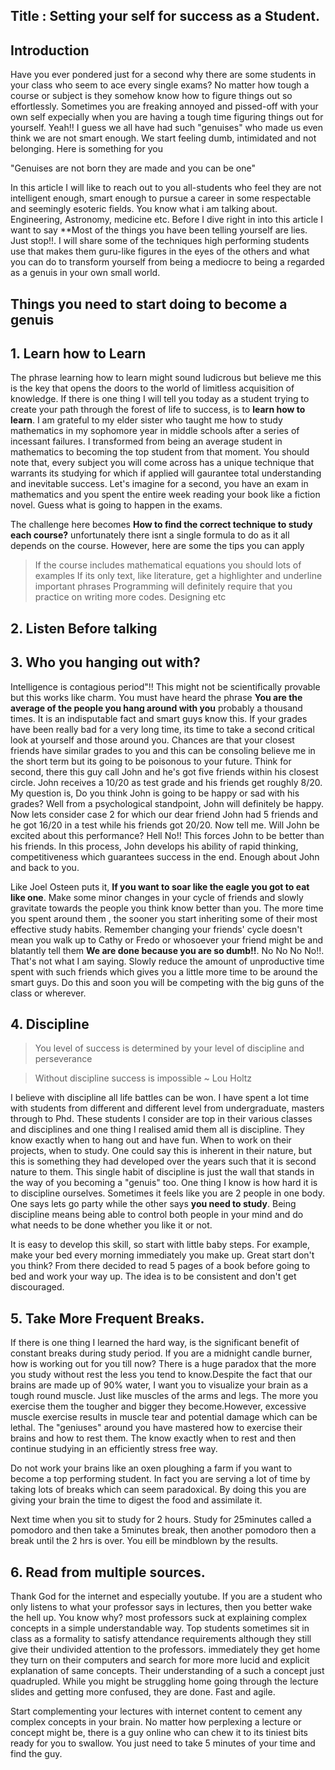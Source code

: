 ## Title : Setting your self for success as a Student.


## Introduction

Have you ever pondered just for a second why there are some students in your class who seem to ace every single exams? No matter how tough a course or subject is they somehow know how to figure things out so effortlessly. Sometimes you are freaking annoyed and pissed-off with your own self expecially when you are having a tough time figuring things out for yourself. Yeah!! I guess we all have had such "genuises" who made us even think we are not smart enough. We start feeling dumb, intimidated and not belonging. Here is something for you

"Genuises are not born they are made and you can be one"

In this article I will like to reach out to you all-students who feel they are not intelligent enough, smart enough to pursue a career in some respectable and seemingly esoteric fields. You know what i am talking about. Engineering, Astronomy, medicine etc. Before I dive right in into this article I want to say **Most of the things you have been telling yourself are lies. Just stop!!.  I will share some of the techniques high performing students use that makes them guru-like figures in the eyes of the others and what you can do to transform yourself from being a mediocre to being a regarded as a genuis in your own small world.

## Things you need to start doing to become a genuis

## 1. Learn how to Learn

The phrase learning how to learn might sound ludicrous but believe me this is the key that opens the doors to the world of limitless acquisition of knowledge. If there is one thing I will tell you today as a student trying to create your path through the forest of life to success, is to **learn how to learn**. I am grateful to my elder sister who taught me how to study mathematics in my sophomore year in middle schools after a series of incessant failures.  I transformed from being an average student in mathematics to becoming the top student from that moment. You should note that, every subject you will come across has a unique technique that warrants its studying for which if applied will gaurantee total understanding and inevitable success. Let's imagine for a second, you have an exam in mathematics and you spent the entire week reading your book like a fiction novel. Guess what is going to happen in the exams.

The challenge here becomes **How to find the correct technique to study each course?** unfortunately there isnt a single formula to do as it all depends on the course. However, here are some the tips you can apply
> If the course includes mathematical equations you should lots of examples
> If its only text, like literature, get a highlighter and underline important phrases
>Programming will definitely require that you practice on writing more codes.
> Designing etc

## 2. Listen Before talking

## 3. Who you hanging out with?

Intelligence is contagious period"!! This might not be scientifically provable but this works like charm. You must have heard the phrase **You are the average of the people you hang around with you** probably a thousand times. It is an indisputable fact and smart guys know this. If your grades have been really bad for a very long time, its time to take a second critical look at yourself and those around you. Chances are that your closest friends have similar grades to you and this can be consoling believe me in the short term but its going to be poisonous to your future. Think for second, there this guy call John and he's got five friends within his closest circle. John receives a 10/20 as test grade and his friends get roughly 8/20. My question is, Do you think John is going to be happy or sad with his grades? Well from a psychological standpoint, John will definitely be happy. Now lets consider case 2 for which our dear friend John had 5 friends and he got 16/20 in a test while his friends got 20/20. Now tell me. Will John be excited about this performance? Hell No!! This forces John to be better than his friends. In this process, John develops his ability of rapid thinking, competitiveness which guarantees success in the end. Enough about John and back to you.

Like Joel Osteen puts it, **If you want to soar like the eagle you got to eat like one**. Make some minor changes in your cycle of friends and slowly gravitate towards the people you think know better than you. The more time you spent around them , the sooner you start inheriting some of their most effective study habits. Remember changing your friends' cycle doesn't mean you walk up to Cathy or Fredo or whosoever your friend might be and blatantly tell them **We are done because you are so dumb!!**. No  No No No!!. That's not what I am saying. Slowly reduce the amount of unproductive time spent with such friends which gives you a little more time to be around the smart guys. Do this and soon you will be competing with the big guns of the class or wherever.



## 4. Discipline
> You level of success is determined by your level of discipline and perseverance

> Without discipline success is impossible ~ Lou Holtz

I believe with discipline all life battles can be won. I have spent a lot time with students from different and different level from undergraduate, masters through to Phd. These students I consider are top in their various classes and disciplines and one thing I realised amid them all is discipline. They know exactly when to hang out and have fun. When to work on their projects, when to study. One could say this is inherent in their nature, but this is something they had developed over the years such that it is second nature to them. This single habit of discipline is just the wall that stands in the way of you becoming a "genuis" too. One thing I know is how hard it is to discipline ourselves. Sometimes it feels like you are 2 people in one body. One says lets go party while the other says **you need to study**. Being discipline means being able to control both people in your mind and do what needs to be done whether you like it or not.

It is easy to develop this skill, so start with little baby steps. For example, make your bed every morning immediately you make up. Great start don't you think? From there decided to read 5 pages of a book before going to bed and work your way up. The idea is to be consistent and don't get discouraged.


## 5. Take More Frequent Breaks.

If there is one thing I learned the hard way, is the significant benefit of constant breaks during study period. If you are a midnight candle burner, how is working out for you till now?
There is a huge paradox that the more you study without rest the less you tend to know.Despite the fact that our  brains are made up of 90% water, I want you to visualize your brain as a tough round muscle. Just like muscles of the arms and legs. The more you exercise them the tougher and bigger they become.However, excessive muscle exercise results in muscle tear and potential damage which can be lethal. The "geniuses" around you have mastered how to exercise their brains and how to rest them. The know exactly when to rest and then continue studying in an efficiently stress free way.

Do not work your brains like an oxen ploughing a farm if you want to become a top performing student. In fact you are serving a lot of time by taking lots of breaks which can seem paradoxical. By doing this you are giving your brain the time to digest the food and assimilate it.

Next time when you sit to study for 2 hours. Study for 25minutes called a pomodoro and then take a 5minutes break, then another pomodoro then a break until the 2 hrs is over. You eill be mindblown by the results.


## 6. Read from multiple sources.

Thank God for the internet and especially youtube. If you are a student who only listens to what your professor says in lectures, then you better wake the hell up. You know why? most professors suck at explaining complex concepts in a simple understandable way. Top students sometimes sit in class as a formality to satisfy attendance requirements although they still give their undivided attention to the professors. immediately they get home they turn on their computers and search for more more lucid and explicit explanation of same concepts. Their understanding of a such a concept just quadrupled. While you might be struggling home going through the lecture slides and getting more confused, they are done. Fast and agile.

Start complementing your lectures with internet content to cement any complex concepts in your brain. No matter how perplexing a lecture or concept might be, there is a guy online who can chew it to its tiniest bits ready for you to swallow. You just need to take 5 minutes of your time and find the guy.
